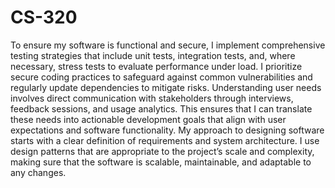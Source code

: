 # CS-320
To ensure my software is functional and secure, I implement comprehensive testing strategies that include unit tests, integration tests, and, where necessary, stress tests to evaluate performance under load. I prioritize secure coding practices to safeguard against common vulnerabilities and regularly update dependencies to mitigate risks. Understanding user needs involves direct communication with stakeholders through interviews, feedback sessions, and usage analytics. This ensures that I can translate these needs into actionable development goals that align with user expectations and software functionality. My approach to designing software starts with a clear definition of requirements and system architecture. I use design patterns that are appropriate to the project’s scale and complexity, making sure that the software is scalable, maintainable, and adaptable to any changes.
